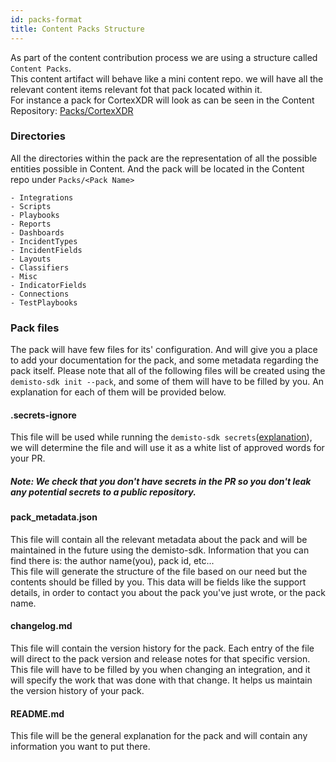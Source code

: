 ```yaml
---
id: packs-format
title: Content Packs Structure
---
```


As part of the content contribution process we are using a structure called `Content Packs`.  
This content artifact will behave like a mini content repo. we will have all the relevant content items relevant 
fot that pack located within it.
<br/>
For instance a pack for CortexXDR will look as can be seen in the Content Repository: [Packs/CortexXDR](https://github.com/demisto/content/tree/master/Packs/CortexXDR)

### Directories  
All the directories within the pack are the representation of all the possible entities possible in Content. And the pack will be located in the Content repo under `Packs/<Pack Name>`
```angular2
- Integrations        
- Scripts
- Playbooks
- Reports
- Dashboards
- IncidentTypes
- IncidentFields
- Layouts
- Classifiers
- Misc
- IndicatorFields
- Connections
- TestPlaybooks
```

### Pack files
The pack will have few files for its' configuration. And will give you a place to add your documentation for the 
pack, and some metadata regarding the pack itself.
Please note that all of the following files will be created using the `demisto-sdk init --pack`, and some of them 
will have to be filled by you. An explanation for each of them will be provided below.

#### .secrets-ignore
This file will be used while running the `demisto-sdk secrets`([explanation](https://github.com/demisto/demisto-sdk/blob/master/docs/secrets.md)), we will determine the file and will
 use it as a  white list of approved words for your PR.
##### Note: We check that you don't have secrets in the PR so you don't leak any potential secrets to a public repository.
 
#### pack_metadata.json
This file will contain all the relevant metadata about the pack and will be maintained in the future using the demisto-sdk.
Information that you can find there is: the author name(you), pack id, etc...  
This file will generate the structure of the file based on our need but the contents should be filled
 by you. This data will be fields like the support details, in order to contact you about the pack you've just wrote,
  or the pack name.

#### changelog.md
This file will contain the version history for the pack. Each entry of the file will direct to the pack version and 
release notes for that specific version. This file will have to be filled by you when changing an integration, and it will specify the work that was done with that change.
It helps us maintain the version history of your pack.

#### README.md
This file will be the general explanation for the pack and will contain any information you want to put there.